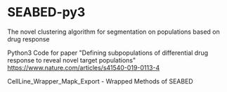 # SEABED-py3
 The novel clustering algorithm for segmentation on populations based on drug response
 
 Python3 Code for paper "Defining subpopulations of differential drug response to reveal novel target populations"
 https://www.nature.com/articles/s41540-019-0113-4

CellLine_Wrapper_Mapk_Export - Wrapped Methods of SEABED
